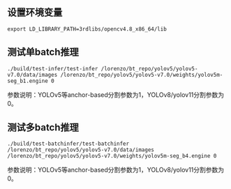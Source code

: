 <!--
 * @FilePath: /jack/github/bt_alg_api/cv_segmentation/nvidia/test-yolov5seg/readme.md
 * @Copyright: 无锡宝通智能科技股份有限公司
 * @Author: jiajunjie@boton-tech.com
 * @LastEditTime: 2025-01-06 11:31:02
-->
## 设置环境变量
```
export LD_LIBRARY_PATH=3rdlibs/opencv4.8_x86_64/lib
```

## 测试单batch推理
```
./build/test-infer/test-infer /lorenzo/bt_repo/yolov5/yolov5-v7.0/data/images /lorenzo/bt_repo/yolov5/yolov5-v7.0/weights/yolov5m-seg_b1.engine 0
```
参数说明：YOLOv5等anchor-based分割参数为1，YOLOv8/yolov11分割参数为0。

## 测试多batch推理
```
./build/test-batchinfer/test-batchinfer /lorenzo/bt_repo/yolov5/yolov5-v7.0/data/images /lorenzo/bt_repo/yolov5/yolov5-v7.0/weights/yolov5m-seg_b4.engine 0
```
参数说明：YOLOv5等anchor-based分割参数为1，YOLOv8/yolov11分割参数为0。